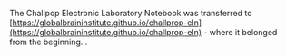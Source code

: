 The Challpop Electronic Laboratory Notebook was transferred to [https://globalbraininstitute.github.io/challprop-eln](https://globalbraininstitute.github.io/challprop-eln) - where it belonged from the beginning...
